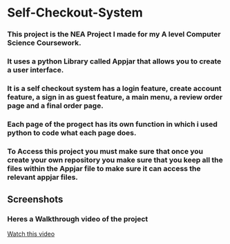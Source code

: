 # Self-Checkout-System

### This project is the NEA Project I made for my A level Computer Science Coursework. 
### It uses a python Library called Appjar that allows you to create a user interface. 
### It is a self checkout system has a login feature, create account feature, a sign in as guest feature, a main menu, a review order page and a final order page.
### Each page of the progect has its own function in which i used python to code what each page does.

### To Access this project you must make sure that once you create your own repository you make sure that you keep all the files within the Appjar file to make sure it can access the relevant appjar files.


## Screenshots

### Heres a Walkthrough video of the project

[Watch this video]([https://www.youtube.com/watch?v=example](https://youtu.be/NSqBgDn5ZsI))
